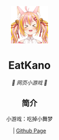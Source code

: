 <div align=center>
 <img src="https://github.com/hydrogenMu/EatMaimu/blob/main/static/image/ClickBefore.png?raw=true" width="100" height="100" alt="EatKano"></a>
</p>
<div align="center">

# EatKano

_🦌 网页小游戏 🥛_

</div>


## 简介

小游戏：吃掉小舞梦


|
[Github Page](https://arcxingye.github.io/EatKano/index.html)


